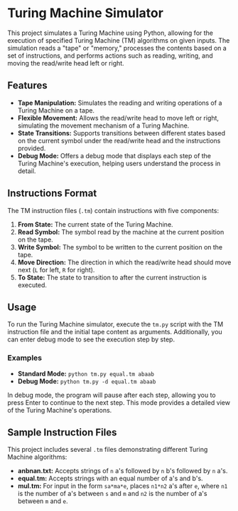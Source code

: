 # Turing Machine Simulator

This project simulates a Turing Machine using Python, allowing for the execution of specified Turing Machine (TM) algorithms on given inputs. The simulation reads a "tape" or "memory," processes the contents based on a set of instructions, and performs actions such as reading, writing, and moving the read/write head left or right.

## Features

- **Tape Manipulation:** Simulates the reading and writing operations of a Turing Machine on a tape.
- **Flexible Movement:** Allows the read/write head to move left or right, simulating the movement mechanism of a Turing Machine.
- **State Transitions:** Supports transitions between different states based on the current symbol under the read/write head and the instructions provided.
- **Debug Mode:** Offers a debug mode that displays each step of the Turing Machine's execution, helping users understand the process in detail.

## Instructions Format

The TM instruction files (`.tm`) contain instructions with five components:
1. **From State:** The current state of the Turing Machine.
2. **Read Symbol:** The symbol read by the machine at the current position on the tape.
3. **Write Symbol:** The symbol to be written to the current position on the tape.
4. **Move Direction:** The direction in which the read/write head should move next (`L` for left, `R` for right).
5. **To State:** The state to transition to after the current instruction is executed.

## Usage

To run the Turing Machine simulator, execute the `tm.py` script with the TM instruction file and the initial tape content as arguments. Additionally, you can enter debug mode to see the execution step by step.

### Examples

- **Standard Mode:** `python tm.py equal.tm abaab`
- **Debug Mode:** `python tm.py -d equal.tm abaab`

In debug mode, the program will pause after each step, allowing you to press Enter to continue to the next step. This mode provides a detailed view of the Turing Machine's operations.

## Sample Instruction Files

This project includes several `.tm` files demonstrating different Turing Machine algorithms:
- **anbnan.txt:** Accepts strings of `n` a's followed by `n` b's followed by `n` a's.
- **equal.tm:** Accepts strings with an equal number of a's and b's.
- **mul.tm:** For input in the form `sa*ma*e`, places `n1*n2` a's after `e`, where `n1` is the number of a's between `s` and `m` and `n2` is the number of a's between `m` and `e`.
